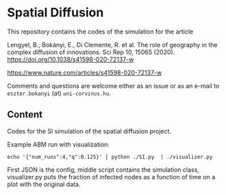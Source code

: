 # Spatial Diffusion

This repository contains the codes of the simulation for the article

Lengyel, B., Bokányi, E., Di Clemente, R. et al. The role of geography in the complex diffusion of innovations. Sci Rep 10, 15065 (2020). https://doi.org/10.1038/s41598-020-72137-w

https://www.nature.com/articles/s41598-020-72137-w

Comments and questions are welcome either as an issue or as an e-mail to `eszter.bokanyi` (at) `uni-corvinus.hu`.

## Content

Codes for the SI simulation of the spatial diffusion project.

Example ABM run with visualization:
```
echo '{"num_runs":4,"q":0.125}' | python ./SI.py  | ./visualizer.py
```

First JSON is the config, middle script contains the simulation class, visualizer.py puts the fraction of infected nodes as a function of time on a plot with the original data.
